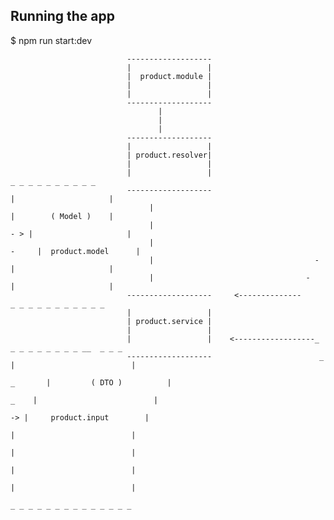 ## Running the app
$ npm run start:dev

                              -------------------
                              |                 |
                              |  product.module |
                              |                 |
                              |                 |
                              -------------------
                                     |
                                     |
                                     |
                              -------------------
                              |                 |
                              | product.resolver|
                              |                 |
                              |                 |                                 _ _ _ _ _ _ _ _ _ _
                              -------------------                               |                     |
                                   |                                            |        ( Model )    |
                                   |                                        - > |                     |
                                   |                                      -     |  product.model      |
                                   |                                    -       |                     |
                                   |                                  -         |                     |
                              -------------------     <--------------            _ _ _ _ _ _ _ _ _ _ _
                              |                 |
                              | product.service | 
                              |                 |    
                              |                 |    <------------------_           _ _ _ _ _ _ _ _ __  _ _ _
                              -------------------                        _         |                          |
                                                                           _       |         ( DTO )          |
                                                                              _    |                          |
                                                                                -> |     product.input        |
                                                                                   |                          |
                                                                                   |                          |
                                                                                   |                          |
                                                                                   |                          |
                                                                                    _ _ _ _ _ _ _ _ _ _ _ _ _ _
